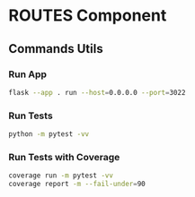 # ROUTES Component

## Commands Utils

### Run App

```bash
flask --app . run --host=0.0.0.0 --port=3022
```

### Run Tests

```bash
python -m pytest -vv
```

### Run Tests with Coverage

```bash
coverage run -m pytest -vv
coverage report -m --fail-under=90
```
